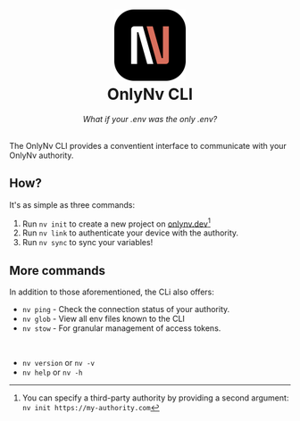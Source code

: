 <div align="center">
    <h1>
    <img src="../../assets/logo/svg/logo-dark-squircle.svg" alt="OnlyNv Logo" width="128">
    <br>
    OnlyNv CLI
    </h1>
    <em>What if your .env was the only .env?</em>
</div>

<br>

The OnlyNv CLI provides a conventient interface to communicate with your OnlyNv authority.

## How?

It's as simple as three commands:

1. Run `nv init` to create a new project on [onlynv.dev](https://onlynv.dev)[^1]
2. Run `nv link` to authenticate your device with the authority.
3. Run `nv sync` to sync your variables!

[^1]: You can specify a third-party authority by providing a second argument: `nv init https://my-authority.com`

## More commands

In addition to those aforementioned, the CLi also offers:

-   `nv ping` - Check the connection status of your authority.
-   `nv glob` - View all env files known to the CLI
-   `nv stow` - For granular management of access tokens.

<br />

-   `nv version` or `nv -v`
-   `nv help` or `nv -h`
